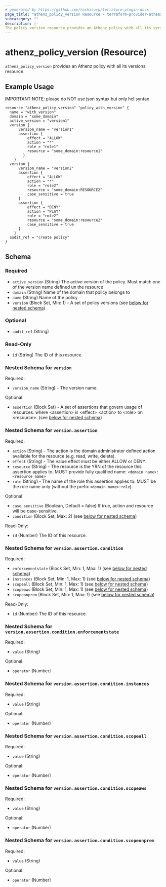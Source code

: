 ```yaml
---
# generated by https://github.com/hashicorp/terraform-plugin-docs
page_title: "athenz_policy_version Resource - terraform-provider-athenz"
subcategory: ""
description: |-
The policy version resource provides an Athenz policy with all its versions resource.
---
```


# athenz_policy_version (Resource)


`athenz_policy_version` provides an Athenz policy with all its versions resource.

## Example Usage

IMPORTANT NOTE: please do NOT use json syntax but only hcl syntax

```hcl
resource "athenz_policy_version" "policy_with_version" {
  name = "with_version"
  domain = "some_domain"
  active_version = "version1"
  version {
      version_name = "version1"
      assertion {
          effect = "ALLOW"
          action = "*"
          role = "role1"
          resource = "some_domain:resource1"
        }
    }
  version {
      version_name = "version2"
      assertion {
          effect = "ALLOW"
          action = "*"
          role = "role2"
          resource = "some_domain:RESOURCE2"
          case_sensitive = true
      }
      assertion {
          effect = "DENY"
          action = "PLAY"
          role = "role2"
          resource = "some_domain:resource2"
          case_sensitive = true
      }
    }
  audit_ref = "create policy"
}
```

<!-- schema generated by tfplugindocs -->
## Schema

### Required

- `active_version` (String) The active version of the policy. Must match one of the version name defined un the resource
- `domain` (String) Name of the domain that policy belongs to
- `name` (String) Name of the policy
- `version` (Block Set, Min: 1) - A set of policy versions (see [below for nested schema](#nestedblock--version))

### Optional

- `audit_ref` (String)

### Read-Only

- `id` (String) The ID of this resource.

<a id="nestedblock--version"></a>
### Nested Schema for `version`

Required:

- `version_name` (String) - The version name.

Optional:

- `assertion` (Block Set) - A set of assertions that govern usage of resources. where <assertion\> is <effect\> <action\> to <role\> on <resource\>. (see [below for nested schema](#nestedblock--version--assertion))

<a id="nestedblock--version--assertion"></a>
### Nested Schema for `version.assertion`

Required:

- `action` (String) - The action is the domain administrator defined action available for the resource (e.g. read, write, delete).
- `effect` (String) - The value effect must be either ALLOW or DENY.
- `resource` (String) - The resource is the YRN of the resource this assertion applies to. MUST provide fully qualified name: `<domain name>:<resource name>`
- `role` (String) - The name of the role this assertion applies to. MUST be the role name only (without the prefix `<domain name>:role`).

Optional:

- `case_sensitive` (Boolean, Default = false) If true, action and resource will be case-sensitive.
- `condition` (Block Set, Max: 2) (see [below for nested schema](#nestedblock--version--assertion--condition))

Read-Only:

- `id` (Number) The ID of this resource.

<a id="nestedblock--version--assertion--condition"></a>
### Nested Schema for `version.assertion.condition`

Required:

- `enforcementstate` (Block Set, Min: 1, Max: 1) (see [below for nested schema](#nestedblock--version--assertion--condition--enforcementstate))
- `instances` (Block Set, Min: 1, Max: 1) (see [below for nested schema](#nestedblock--version--assertion--condition--instances))
- `scopeall` (Block Set, Min: 1, Max: 1) (see [below for nested schema](#nestedblock--version--assertion--condition--scopeall))
- `scopeaws` (Block Set, Min: 1, Max: 1) (see [below for nested schema](#nestedblock--version--assertion--condition--scopeaws))
- `scopeonprem` (Block Set, Min: 1, Max: 1) (see [below for nested schema](#nestedblock--version--assertion--condition--scopeonprem))

Read-Only:

- `id` (Number) The ID of this resource.

<a id="nestedblock--version--assertion--condition--enforcementstate"></a>
### Nested Schema for `version.assertion.condition.enforcementstate`

Required:

- `value` (String)

Optional:

- `operator` (Number)


<a id="nestedblock--version--assertion--condition--instances"></a>
### Nested Schema for `version.assertion.condition.instances`

Required:

- `value` (String)

Optional:

- `operator` (Number)


<a id="nestedblock--version--assertion--condition--scopeall"></a>
### Nested Schema for `version.assertion.condition.scopeall`

Required:

- `value` (String)

Optional:

- `operator` (Number)


<a id="nestedblock--version--assertion--condition--scopeaws"></a>
### Nested Schema for `version.assertion.condition.scopeaws`

Required:

- `value` (String)

Optional:

- `operator` (Number)


<a id="nestedblock--version--assertion--condition--scopeonprem"></a>
### Nested Schema for `version.assertion.condition.scopeonprem`

Required:

- `value` (String)

Optional:

- `operator` (Number)
